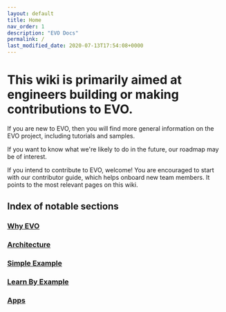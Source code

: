 ```yaml
---
layout: default
title: Home
nav_order: 1
description: "EVO Docs"
permalink: /
last_modified_date: 2020-07-13T17:54:08+0000
---
```


# This wiki is primarily aimed at engineers building or making contributions to EVO.

If you are new to EVO, then you will find more general information on the EVO project, including tutorials and samples.

If you want to know what we're likely to do in the future, our roadmap may be of interest.

If you intend to contribute to EVO, welcome! You are encouraged to start with our contributor guide, which helps onboard new team members. It points to the most relevant pages on this wiki.

## Index of notable sections

### [Why EVO](https://getevo.github.io/evo/docs/why-evo/)
### [Architecture](https://getevo.github.io/evo/docs/why-evo/)
### [Simple Example](https://getevo.github.io/evo/docs/why-evo/)
### [Learn By Example](https://getevo.github.io/evo/docs/why-evo/)
### [Apps](https://getevo.github.io/evo/docs/why-evo/)